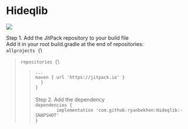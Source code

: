 # Hideqlib
[![](https://jitpack.io/v/ryanbekhen/Hideqlib.svg)](https://jitpack.io/#ryanbekhen/Hideqlib)

Step 1. Add the JitPack repository to your build file \
Add it in your root build.gradle at the end of repositories:\
`allprojects {`\
>`repositories {`\
>>`...`\
>>`maven { url 'https://jitpack.io' }`\
>`  }`\
`}`\
\
Step 2. Add the dependency\
`dependencies {`\
`        implementation 'com.github.ryanbekhen:Hideqlib:-SNAPSHOT'`\
`}`

